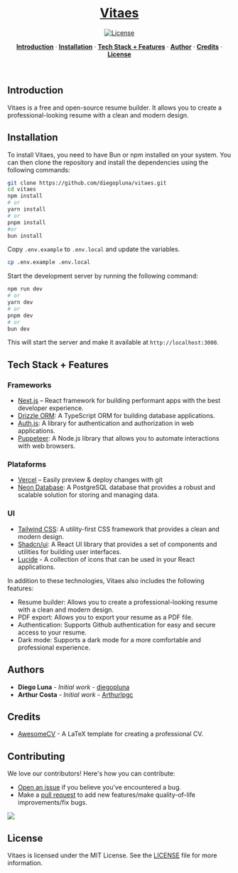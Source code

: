 <a href="https://vitaes.io/">
  <h1 align="center">Vitaes</h1>
</a>

<p align="center">
  <a href="https://github.com/diegopluna/vitaes/blob/main/LICENSE.md">
    <img src="https://img.shields.io/github/license/diegopluna/vitaes?label=license&logo=github&color=f80&logoColor=fff" alt="License" />
  </a>
</p>

<p align="center">
  <a href="#introduction"><strong>Introduction</strong></a> ·
  <a href="#installation"><strong>Installation</strong></a> ·
  <a href="#tech-stack--features"><strong>Tech Stack + Features</strong></a> ·
  <a href="#author"><strong>Author</strong></a> ·
  <a href="#contributing"><strong>Credits</strong></a> ·
  <a href="#license"><strong>License</strong></a>
</p>
<br/>

## Introduction

Vitaes is a free and open-source resume builder. It allows you to create a professional-looking resume with a clean and modern design.

## Installation

To install Vitaes, you need to have Bun or npm installed on your system. You can then clone the repository and install the dependencies using the following commands:

```bash
git clone https://github.com/diegopluna/vitaes.git
cd vitaes
npm install
# or
yarn install
# or
pnpm install
#or
bun install
```

Copy `.env.example` to `.env.local` and update the variables.

```sh
cp .env.example .env.local
```

Start the development server by running the following command:

```bash
npm run dev
# or
yarn dev
# or
pnpm dev
# or
bun dev
```

This will start the server and make it available at `http://localhost:3000`.

## Tech Stack + Features

### Frameworks

- [Next.js](https://nextjs.org/) – React framework for building performant apps with the best developer experience.
- [Drizzle ORM](https://drizzle-orm.com/): A TypeScript ORM for building database applications.
- [Auth.js](https://authjs.dev/): A library for authentication and authorization in web applications.
- [Puppeteer](https://pptr.dev/): A Node.js library that allows you to automate interactions with web browsers.

### Plataforms

- [Vercel](https://vercel.com/) – Easily preview & deploy changes with git
- [Neon Database](https://neondatabase.com/): A PostgreSQL database that provides a robust and scalable solution for storing and managing data.

### UI

- [Tailwind CSS](https://tailwindcss.com/): A utility-first CSS framework that provides a clean and modern design.
- [Shadcn/ui](https://github.com/sindresorhus/shape-ui): A React UI library that provides a set of components and utilities for building user interfaces.
- [Lucide](https://lucide.dev/) - A collection of icons that can be used in your React applications.

In addition to these technologies, Vitaes also includes the following features:

- Resume builder: Allows you to create a professional-looking resume with a clean and modern design.
- PDF export: Allows you to export your resume as a PDF file.
- Authentication: Supports Github authentication for easy and secure access to your resume.
- Dark mode: Supports a dark mode for a more comfortable and professional experience.

## Authors

- **Diego Luna** - *Initial work* - [diegopluna](https://github.com/diegopluna)
- **Arthur Costa** - *Initial work* - [Arthurlpgc](https://github.com/Arthurlpgc)

## Credits

- [AwesomeCV](https://github.com/posquit0/Awesome-CV) - A LaTeX template for creating a professional CV.

## Contributing

We love our contributors! Here's how you can contribute:
- [Open an issue](https://github.com/diegopluna/vitaes/issues) if you believe you've encountered a bug.
- Make a [pull request](https://github.com/diegopluna/vitaes/pull) to add new features/make quality-of-life improvements/fix bugs.

<a href="https://github.com/diegopluna/vitaes/graphs/contributors">
  <img src="https://contrib.rocks/image?repo=diegopluna/vitaes" />
</a>


## License

Vitaes is licensed under the MIT License. See the [LICENSE](https://github.com/diegopluna/vitaes/blob/main/LICENSE.md) file for more information.
